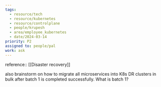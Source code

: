 ```yaml
---
tags:
  - resource/tech
  - resource/kubernetes
  - resource/controlplane
  - people/krupesh
  - area/employee_kubernetes
  - date/2024-03-14
priority: P2
assigned to: people/pal
work: ask
---
```


reference:: [[Disaster recovery]]

also brainstorm on how to migrate all microservices into K8s DR clusters in bulk after batch 1 is completed successfully. What is batch 1?

